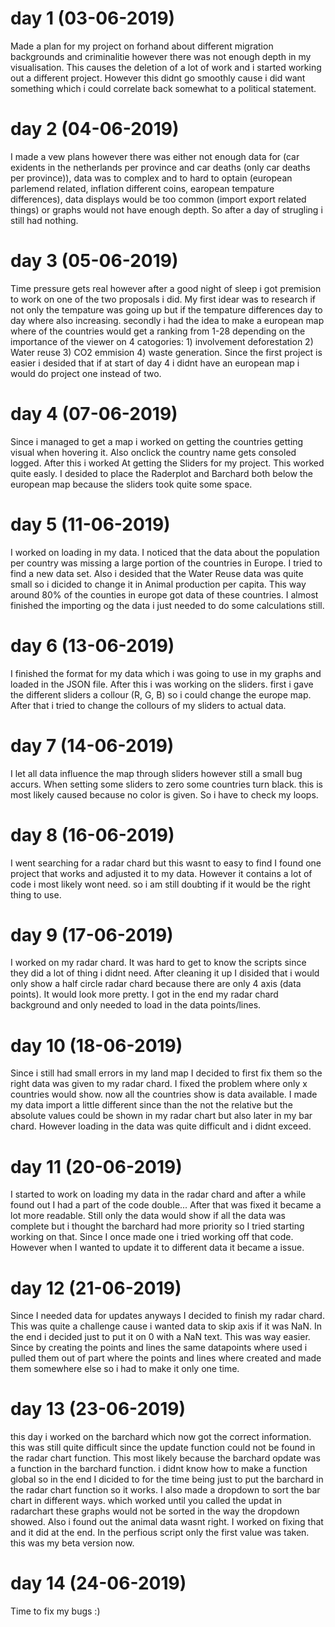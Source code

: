 # day 1 (03-06-2019)

Made a plan for my project on forhand about different migration backgrounds and criminalitie however there was not enough depth in my visualisation.
This causes the deletion of a lot of work and i started working out a different project. However this didnt go smoothly cause i did want something
which i could correlate back somewhat to a political statement.

# day 2 (04-06-2019)

I made a vew plans however there was either not enough data for (car exidents in the netherlands per province and car deaths (only car deaths per province)),
data was to complex and to hard to optain (european parlemend related, inflation different coins, earopean tempature differences), data displays would be too
common (import export related things) or graphs would not have enough depth. So after a day of strugling i still had nothing.

# day 3 (05-06-2019)

Time pressure gets real however after a good night of sleep i got premision to work on one of the two proposals i did. My first idear was to research if not only
the tempature was going up but if the tempature differences day to day where also increasing. secondly i had the idea to make a european map where of the countries
would get a ranking from 1-28 depending on the importance of the viewer on 4 catogories: 1) involvement deforestation 2) Water reuse 3) CO2 emmision 4) waste generation.
Since the first project is easier i desided that if at start of day 4 i didnt have an european map i would do project one instead of two.


# day 4 (07-06-2019)

Since i managed to get a map i worked on getting the countries getting visual when hovering it. Also onclick the country name gets consoled logged. After this i worked At getting the Sliders for my project. This worked quite easly. I desided to place the Raderplot and Barchard both below the european map because the sliders took quite some space.

# day 5 (11-06-2019)

I worked on loading in my data. I noticed that the data about the population per country was missing a large portion of the countries in Europe. I tried to find a new data set. Also i desided that the Water Reuse data was quite small so i dicided to change it in Animal production per capita. This way around 80% of the counties in europe got data of these countries. I almost finished the importing og the data i just needed to do some calculations still.

# day 6 (13-06-2019)

I finished the format for my data which i was going to use in my graphs and loaded in the JSON file. After this i was working on the sliders. first i gave the different sliders a collour (R, G, B) so i could change the europe map. After that i tried to change the collours of my sliders to actual data.

# day 7 (14-06-2019)

I let all data influence the map through sliders however still a small bug accurs. When setting some sliders to zero some countries turn black. this is most likely caused because no color is given. So i have to check my loops.

# day 8 (16-06-2019)

I went searching for a radar chard but this wasnt to easy to find I found one project that works and adjusted it to my data. However it contains a lot of code i most likely wont need. so i am still doubting if it would be the right thing to use.

# day 9 (17-06-2019)

I worked on my radar chard. It was hard to get to know the scripts since they did a lot of thing i didnt need. After cleaning it up I disided that i would only show a half circle radar chard because there are only 4 axis (data points). It would look more pretty. I got in the end my radar chard background and only needed to load in the data points/lines.

# day 10 (18-06-2019)

Since i still had small errors in my land map I decided to first fix them so the right data was given to my radar chard. I fixed the problem where only x countries would show. now all the countries show is data available. I made my data import a little different since than the not the relative but the absolute values could be shown in my radar chart but also later in my bar chard. However loading in the data was quite difficult and i didnt exceed.

# day 11 (20-06-2019)

I started to work on loading my data in the radar chard and after a while found out I had a part of the code double... After that was fixed it became a lot more readable. Still only the data would show if all the data was complete but i thought the barchard had more priority so I tried starting working on that. Since I once made one i tried working off that code. However when I wanted to update it to different data it became a issue.

# day 12 (21-06-2019)

Since I needed data for updates anyways I decided to finish my radar chard. This was quite a challenge cause i wanted data to skip axis if it was NaN. In the end i decided just to put it on 0 with a NaN text. This was way easier. Since by creating the points and lines the same datapoints where used i pulled them out of part where the points and lines where created and made them somewhere else so i had to make it only one time.

# day 13 (23-06-2019)

this day i worked on the barchard which now got the correct information. this was still quite difficult since the update function could not be found in the radar chart function. This most likely because the barchard opdate was a function in the barchard function. i didnt know how to make a function global so in the end I dicided to for the time being just to put the barchard in the radar chart function so it works. I also made a dropdown to sort the bar chart in different ways. which worked until you called the updat in radarchart these graphs would not be sorted in the way the dropdown showed. Also i found out the animal data wasnt right. I worked on fixing that and it did at the end. In the perfious script only the first value was taken. this was my beta version now.

# day 14 (24-06-2019)

Time to fix my bugs :)

